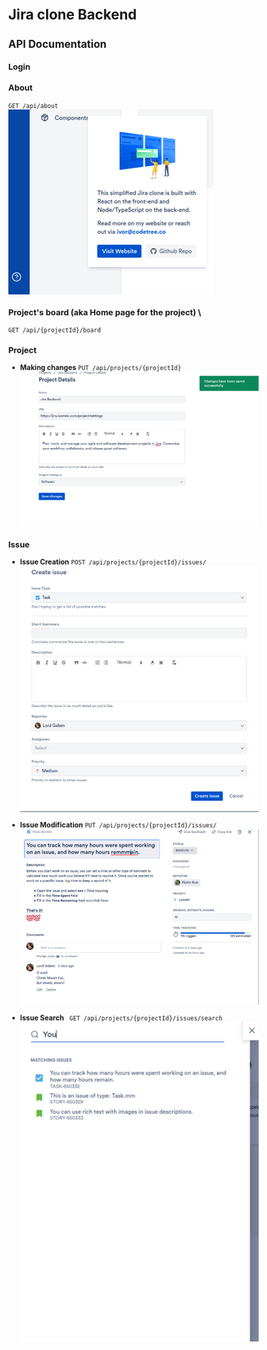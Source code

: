 # Jira clone Backend 
## API Documentation

### Login 
### About 
 `GET /api/about` 
![Api info](./screenDocs/about.png)

### Project's board (aka Home page for the project) \

`GET /api/{projectId}/board`

### Project 
* **Making changes** 
`PUT /api/projects/{projectId}`
![Modifying project](./screenDocs/ProjectUpdate.png)
### Issue
* **Issue Creation**
 `POST /api/projects/{projectId}/issues/`
![Create new Issue](./screenDocs/IssueCreation.png)

* **Issue Modification** 
 `PUT /api/projects/{projectId}/issues/`
![Modify Issue](./screenDocs/IssueModification.png)

* **Issue Search** 
` GET /api/projects/{projectId}/issues/search`
![Search an Issue](./screenDocs/IssueSearch.png)


